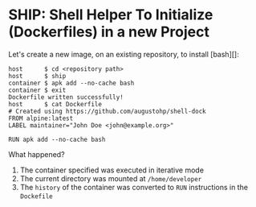 # SHIP: Shell Helper To Initialize (Dockerfiles) in a new Project

Let's create a new image, on an existing repository, to install [bash][]:

    host      $ cd <repository path>
    host      $ ship
    container $ apk add --no-cache bash
    container $ exit
    Dockerfile written successfully!
    host      $ cat Dockerfile
    # Created using https://github.com/augustohp/shell-dock
    FROM alpine:latest
    LABEL maintainer="John Doe <john@example.org>"

    RUN apk add --no-cache bash

What happened?

1. The container specified was executed in iterative mode
1. The current directory was mounted at `/home/developer`
1. The `history` of the container was converted to `RUN` instructions in the `Dockefile`

